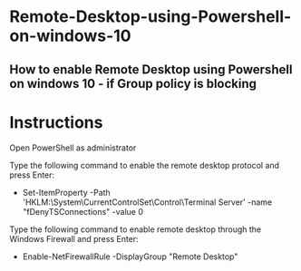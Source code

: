 # Remote-Desktop-using-Powershell-on-windows-10
## How to enable Remote Desktop using Powershell on windows 10 - if Group policy is blocking

# Instructions
Open PowerShell as administrator

Type the following command to enable the remote desktop protocol and press Enter:

  - Set-ItemProperty -Path 'HKLM:\System\CurrentControlSet\Control\Terminal Server' -name "fDenyTSConnections" -value 0

Type the following command to enable remote desktop through the Windows Firewall and press Enter: 

  - Enable-NetFirewallRule -DisplayGroup "Remote Desktop"
